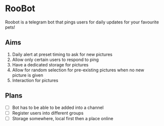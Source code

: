# RooBot 

Roobot is a telegram bot that pings users for daily updates for your favourite pets!

## Aims
1. Daily alert at preset timing to ask for new pictures
2. Allow only certain users to respond to ping
3. Have a dedicated storage for pictures 
4. Allow for random selection for pre-existing pictures when no new picture is given
5. Interaction for pictures

## Plans
- [ ] Bot has to be able to be added into a channel
- [ ] Register users into different groups
- [ ] Storage somewhere, local first then a place online
